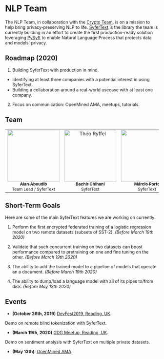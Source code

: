 # NLP Team
The NLP Team, in collaboration with the [Crypto Team](https://github.com/OpenMined/Roadmap/tree/master/crypto_team), is on a mission to help bring privacy-preserving NLP to life. [SyferText](https://github.com/OpenMined/SyferText) is the library the team is currently building in an effort to create the first production-ready solution leveraging [PySyft](https://github.com/OpenMined/PySyft) to enable Natural Language Process that protects data and models' privacy.

## Roadmap (2020)

1. Building SyferText with production in mind.
  - Identifying at least three companies with a potential interest in using SyferText.
  - Building a collaboration around a real-world usecase with at least one company.

2. Focus on communication: OpenMined AMA, meetups, tutorials.

## Team

<table>
  <tr>
    <td align="center">
      <a href="https://github.com/AlanAboudib">
        <img src="https://avatars1.githubusercontent.com/u/11991643?s=240" width="170px;" alt="">
        <br /><sub><b>Alan Aboudib</b></sub></a><br />
        <sub>Team Lead / SyferText</sub>
      </a>
    </td>
    <td align="center">
      <a href="https://github.com/dzlab">
        <img src="https://avatars0.githubusercontent.com/u/1645304?s=400&v=4" width="170px;" alt="Théo Ryffel">
        <br /><sub><b>Bachir Chihani</b></sub></a><br />
        <sub>SyferText</sub>
      </a>
    </td>
    <td align="center">
      <a href="https://github.com/MarcioPorto">
        <img src="https://avatars1.githubusercontent.com/u/6521281?s=400&v=4" width="170px;" alt="">
        <br /><sub><b>Márcio Porto</b></sub></a><br />
        <sub>SyferText</sub>
      </a>
    </td>
  </tr>
  <tr>
</table>


## Short-Term Goals 

Here are some of the main SyferText features we are working on currently:

1. Perform the first encrypted federated training of a logistic regression model on two remote datasets (subsets of SST-2). *(Before March 19th 2020)*

2. Validate that such concurrent training on two datasets can boost performance compared to pretraining on one and fine tuning on the other. *(Before March 19th 2020)*

3. The ability to add the trained model to a pipeline of models that operate an a document. *(Before March 19th 2020)*

4. The ability to dump/load a language model with all of its pipes to/from disk. *(Before May 13th 2020)*


## Events

- **(October 26th, 2019)** [DevFest2019, Reading, UK](https://www.meetup.com/GDG-Reading-Thames-Valley/events/262918960/).

Demo on remote blind tokenization with SyferText.


- **(March 19th, 2020)** [GDG Meetup, Reading, UK](https://www.meetup.com/GDG-Reading-Thames-Valley/events/268137223/).

Demo on sentiment analysis with SyferText on multiple private datasets.


- **(May 13th)**: [OpenMined AMA](https://www.youtube.com/channel/UCzoUqDE_OzYo6lGXtsEbOxQ).

